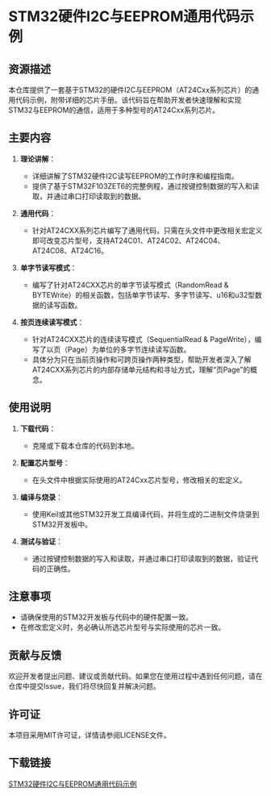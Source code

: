 # STM32硬件I2C与EEPROM通用代码示例

## 资源描述

本仓库提供了一套基于STM32的硬件I2C与EEPROM（AT24Cxx系列芯片）的通用代码示例，附带详细的芯片手册。该代码旨在帮助开发者快速理解和实现STM32与EEPROM的通信，适用于多种型号的AT24Cxx系列芯片。

## 主要内容

1. **理论讲解**：
   - 详细讲解了STM32硬件I2C读写EEPROM的工作时序和编程指南。
   - 提供了基于STM32F103ZET6的完整例程，通过按键控制数据的写入和读取，并通过串口打印读取到的数据。

2. **通用代码**：
   - 针对AT24CXX系列芯片编写了通用代码，只需在头文件中更改相关宏定义即可改变芯片型号，支持AT24C01、AT24C02、AT24C04、AT24C08、AT24C16。

3. **单字节读写模式**：
   - 编写了针对AT24CXX芯片的单字节读写模式（RandomRead & BYTEWrite）的相关函数，包括单字节读写、多字节读写、u16和u32型数据的读写函数。

4. **按页连续读写模式**：
   - 针对AT24CXX芯片的连续读写模式（SequentialRead & PageWrite），编写了以页（Page）为单位的多字节连续读写函数。
   - 具体分为只在当前页操作和可跨页操作两种类型，帮助开发者深入了解AT24CXX系列芯片的内部存储单元结构和寻址方式，理解“页Page”的概念。

## 使用说明

1. **下载代码**：
   - 克隆或下载本仓库的代码到本地。

2. **配置芯片型号**：
   - 在头文件中根据实际使用的AT24Cxx芯片型号，修改相关的宏定义。

3. **编译与烧录**：
   - 使用Keil或其他STM32开发工具编译代码，并将生成的二进制文件烧录到STM32开发板中。

4. **测试与验证**：
   - 通过按键控制数据的写入和读取，并通过串口打印读取到的数据，验证代码的正确性。

## 注意事项

- 请确保使用的STM32开发板与代码中的硬件配置一致。
- 在修改宏定义时，务必确认所选芯片型号与实际使用的芯片一致。

## 贡献与反馈

欢迎开发者提出问题、建议或贡献代码。如果您在使用过程中遇到任何问题，请在仓库中提交Issue，我们将尽快回复并解决问题。

## 许可证

本项目采用MIT许可证，详情请参阅LICENSE文件。

## 下载链接

[STM32硬件I2C与EEPROM通用代码示例](https://pan.quark.cn/s/d593f610f141)